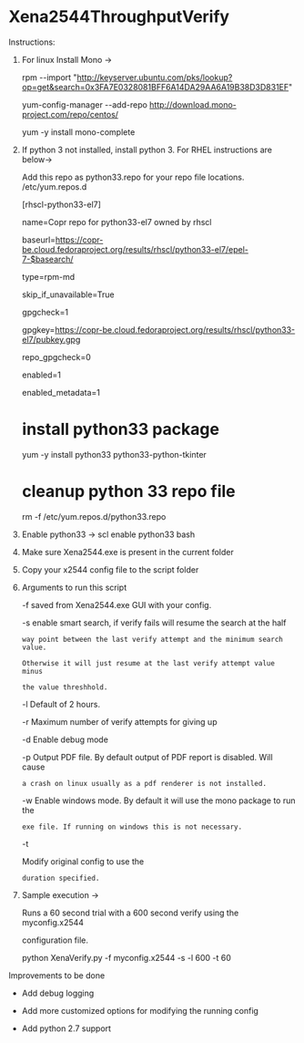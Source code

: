 # Xena2544ThroughputVerify
Instructions:

1.  For linux Install Mono ->

    rpm --import "http://keyserver.ubuntu.com/pks/lookup?op=get&search=0x3FA7E0328081BFF6A14DA29AA6A19B38D3D831EF"

    yum-config-manager --add-repo http://download.mono-project.com/repo/centos/

    yum -y install mono-complete

2. If python 3 not installed, install python 3. For RHEL instructions are below->

   Add this repo as python33.repo for your repo file locations. /etc/yum.repos.d

    [rhscl-python33-el7]

    name=Copr repo for python33-el7 owned by rhscl

    baseurl=https://copr-be.cloud.fedoraproject.org/results/rhscl/python33-el7/epel-7-$basearch/

    type=rpm-md

    skip_if_unavailable=True

    gpgcheck=1

    gpgkey=https://copr-be.cloud.fedoraproject.org/results/rhscl/python33-el7/pubkey.gpg

    repo_gpgcheck=0

    enabled=1

    enabled_metadata=1

    # install python33 package

    yum -y install python33 python33-python-tkinter

    # cleanup python 33 repo file

    rm -f /etc/yum.repos.d/python33.repo

3. Enable python33 -> scl enable python33 bash

4. Make sure Xena2544.exe is present in the current folder

5. Copy your x2544 config file to the script folder

6. Arguments to run this script

    -f <path to config file> saved from Xena2544.exe GUI with your config.

    -s enable smart search, if verify fails will resume the search at the half

       way point between the last verify attempt and the minimum search value.

       Otherwise it will just resume at the last verify attempt value minus

       the value threshhold.

    -l <verify length in seconds> Default of 2 hours.

    -r <retry attempts> Maximum number of verify attempts for giving up

    -d Enable debug mode

    -p Output PDF file. By default output of PDF report is disabled. Will cause

       a crash on linux usually as a pdf renderer is not installed.

    -w Enable windows mode. By default it will use the mono package to run the

       exe file. If running on windows this is not necessary.

    -t <search trial duration in seconds> Modify original config to use the

       duration specified.

7. Sample execution ->

   Runs a 60 second trial with a 600 second verify using the myconfig.x2544

   configuration file.

   python XenaVerify.py -f myconfig.x2544 -s -l 600 -t 60

Improvements to be done

- Add debug logging

- Add more customized options for modifying the running config

- Add python 2.7 support
